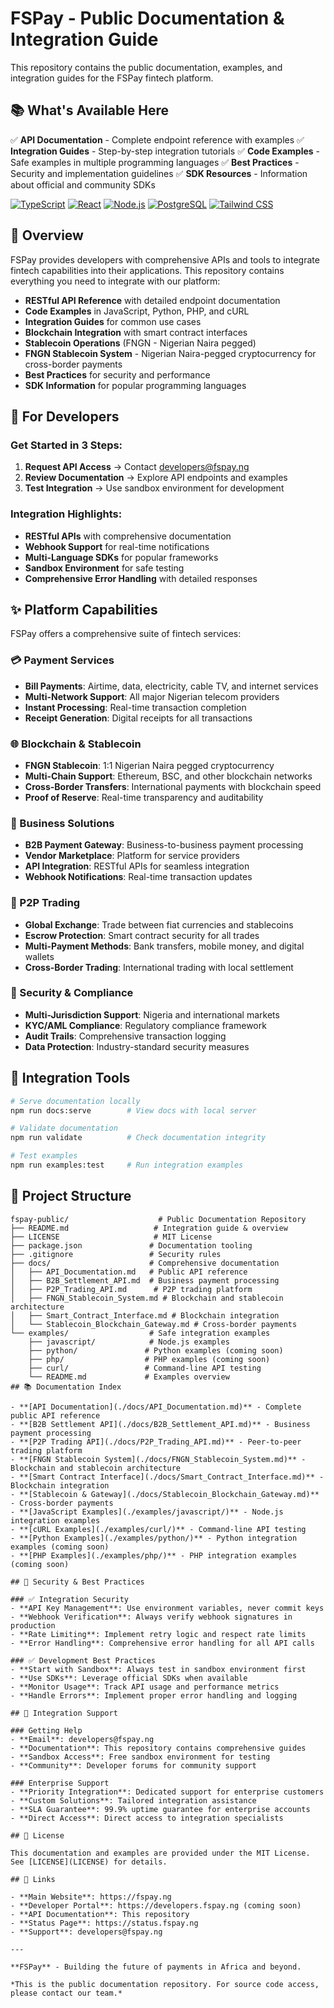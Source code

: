 # FSPay - Public Documentation & Integration Guide

This repository contains the public documentation, examples, and integration guides for the FSPay fintech platform.

## 📚 What's Available Here

✅ **API Documentation** - Complete endpoint reference with examples
✅ **Integration Guides** - Step-by-step integration tutorials
✅ **Code Examples** - Safe examples in multiple programming languages
✅ **Best Practices** - Security and implementation guidelines
✅ **SDK Resources** - Information about official and community SDKs

[![TypeScript](https://img.shields.io/badge/TypeScript-007ACC?logo=typescript&logoColor=white)](https://www.typescriptlang.org/)
[![React](https://img.shields.io/badge/React-20232A?logo=react&logoColor=61DAFB)](https://reactjs.org/)
[![Node.js](https://img.shields.io/badge/Node.js-43853D?logo=node.js&logoColor=white)](https://nodejs.org/)
[![PostgreSQL](https://img.shields.io/badge/PostgreSQL-316192?logo=postgresql&logoColor=white)](https://www.postgresql.org/)
[![Tailwind CSS](https://img.shields.io/badge/Tailwind_CSS-38B2AC?logo=tailwind-css&logoColor=white)](https://tailwindcss.com/)

## 🚀 Overview

FSPay provides developers with comprehensive APIs and tools to integrate fintech capabilities into their applications. This repository contains everything you need to integrate with our platform:

- **RESTful API Reference** with detailed endpoint documentation
- **Code Examples** in JavaScript, Python, PHP, and cURL
- **Integration Guides** for common use cases
- **Blockchain Integration** with smart contract interfaces
- **Stablecoin Operations** (FNGN - Nigerian Naira pegged)
- **FNGN Stablecoin System** - Nigerian Naira-pegged cryptocurrency for cross-border payments
- **Best Practices** for security and performance
- **SDK Information** for popular programming languages

## 🎯 For Developers

### Get Started in 3 Steps:
1. **Request API Access** → Contact developers@fspay.ng
2. **Review Documentation** → Explore API endpoints and examples
3. **Test Integration** → Use sandbox environment for development

### Integration Highlights:
- **RESTful APIs** with comprehensive documentation
- **Webhook Support** for real-time notifications
- **Multi-Language SDKs** for popular frameworks
- **Sandbox Environment** for safe testing
- **Comprehensive Error Handling** with detailed responses

## ✨ Platform Capabilities

FSPay offers a comprehensive suite of fintech services:

### 💳 Payment Services
- **Bill Payments**: Airtime, data, electricity, cable TV, and internet services
- **Multi-Network Support**: All major Nigerian telecom providers
- **Instant Processing**: Real-time transaction completion
- **Receipt Generation**: Digital receipts for all transactions

### 🌐 Blockchain & Stablecoin
- **FNGN Stablecoin**: 1:1 Nigerian Naira pegged cryptocurrency
- **Multi-Chain Support**: Ethereum, BSC, and other blockchain networks
- **Cross-Border Transfers**: International payments with blockchain speed
- **Proof of Reserve**: Real-time transparency and auditability

### 🏢 Business Solutions
- **B2B Payment Gateway**: Business-to-business payment processing
- **Vendor Marketplace**: Platform for service providers
- **API Integration**: RESTful APIs for seamless integration
- **Webhook Notifications**: Real-time transaction updates

### 🔄 P2P Trading
- **Global Exchange**: Trade between fiat currencies and stablecoins
- **Escrow Protection**: Smart contract security for all trades
- **Multi-Payment Methods**: Bank transfers, mobile money, and digital wallets
- **Cross-Border Trading**: International trading with local settlement

### 🔐 Security & Compliance
- **Multi-Jurisdiction Support**: Nigeria and international markets
- **KYC/AML Compliance**: Regulatory compliance framework
- **Audit Trails**: Comprehensive transaction logging
- **Data Protection**: Industry-standard security measures

## 🔧 Integration Tools

```bash
# Serve documentation locally
npm run docs:serve        # View docs with local server

# Validate documentation
npm run validate          # Check documentation integrity

# Test examples
npm run examples:test     # Run integration examples
```

## 📁 Project Structure

```
fspay-public/                    # Public Documentation Repository
├── README.md                   # Integration guide & overview
├── LICENSE                     # MIT License
├── package.json               # Documentation tooling
├── .gitignore                 # Security rules
├── docs/                      # Comprehensive documentation
│   ├── API_Documentation.md   # Public API reference
│   ├── B2B_Settlement_API.md  # Business payment processing
│   ├── P2P_Trading_API.md      # P2P trading platform
│   ├── FNGN_Stablecoin_System.md # Blockchain and stablecoin architecture
│   ├── Smart_Contract_Interface.md # Blockchain integration
│   └── Stablecoin_Blockchain_Gateway.md # Cross-border payments
└── examples/                  # Safe integration examples
    ├── javascript/            # Node.js examples
    ├── python/               # Python examples (coming soon)
    ├── php/                  # PHP examples (coming soon)
    ├── curl/                 # Command-line API testing
    └── README.md             # Examples overview
## 📚 Documentation Index

- **[API Documentation](./docs/API_Documentation.md)** - Complete public API reference
- **[B2B Settlement API](./docs/B2B_Settlement_API.md)** - Business payment processing
- **[P2P Trading API](./docs/P2P_Trading_API.md)** - Peer-to-peer trading platform
- **[FNGN Stablecoin System](./docs/FNGN_Stablecoin_System.md)** - Blockchain and stablecoin architecture
- **[Smart Contract Interface](./docs/Smart_Contract_Interface.md)** - Blockchain integration
- **[Stablecoin & Gateway](./docs/Stablecoin_Blockchain_Gateway.md)** - Cross-border payments
- **[JavaScript Examples](./examples/javascript/)** - Node.js integration examples
- **[cURL Examples](./examples/curl/)** - Command-line API testing
- **[Python Examples](./examples/python/)** - Python integration examples (coming soon)
- **[PHP Examples](./examples/php/)** - PHP integration examples (coming soon)

## 🔐 Security & Best Practices

### ✅ Integration Security
- **API Key Management**: Use environment variables, never commit keys
- **Webhook Verification**: Always verify webhook signatures in production
- **Rate Limiting**: Implement retry logic and respect rate limits
- **Error Handling**: Comprehensive error handling for all API calls

### ✅ Development Best Practices
- **Start with Sandbox**: Always test in sandbox environment first
- **Use SDKs**: Leverage official SDKs when available
- **Monitor Usage**: Track API usage and performance metrics
- **Handle Errors**: Implement proper error handling and logging

## 🤝 Integration Support

### Getting Help
- **Email**: developers@fspay.ng
- **Documentation**: This repository contains comprehensive guides
- **Sandbox Access**: Free sandbox environment for testing
- **Community**: Developer forums for community support

### Enterprise Support
- **Priority Integration**: Dedicated support for enterprise customers
- **Custom Solutions**: Tailored integration assistance
- **SLA Guarantee**: 99.9% uptime guarantee for enterprise accounts
- **Direct Access**: Direct access to integration specialists

## 📄 License

This documentation and examples are provided under the MIT License. See [LICENSE](LICENSE) for details.

## 🔗 Links

- **Main Website**: https://fspay.ng
- **Developer Portal**: https://developers.fspay.ng (coming soon)
- **API Documentation**: This repository
- **Status Page**: https://status.fspay.ng
- **Support**: developers@fspay.ng

---

**FSPay** - Building the future of payments in Africa and beyond.

*This is the public documentation repository. For source code access, please contact our team.*

